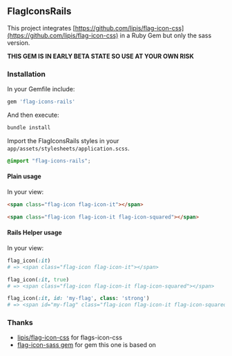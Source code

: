 FlagIconsRails
---

This project integrates [https://github.com/lipis/flag-icon-css](https://github.com/lipis/flag-icon-css) in a Ruby Gem but only the sass version.

**THIS GEM IS IN EARLY BETA STATE SO USE AT YOUR OWN RISK**

### Installation

In your Gemfile include:

```ruby
gem 'flag-icons-rails'
```

And then execute:

```sh
bundle install
```

Import the FlagIconsRails styles in your `app/assets/stylesheets/application.scss`.

```scss
@import "flag-icons-rails";
```

#### Plain usage

In your view:

```html
<span class="flag-icon flag-icon-it"></span>
```

```html
<span class="flag-icon flag-icon-it flag-icon-squared"></span>
```

#### Rails Helper usage

In your view:

```ruby
flag_icon(:it)
# => <span class="flag-icon flag-icon-it"></span>
```

```ruby
flag_icon(:it, true)
# => <span class="flag-icon flag-icon-it flag-icon-squared"></span>
```

```ruby
flag_icon(:it, id: 'my-flag', class: 'strong')
# => <span id="my-flag" class="flag-icon flag-icon-it flag-icon-squared strong"></span>
```

### Thanks

* [lipis/flag-icon-css](https://github.com/lipis/flag-icon-css) for flags-icon-css
* [flag-icon-sass gem](https://github.com/cfiorini/flag-icon-sass) for gem this one is based on
